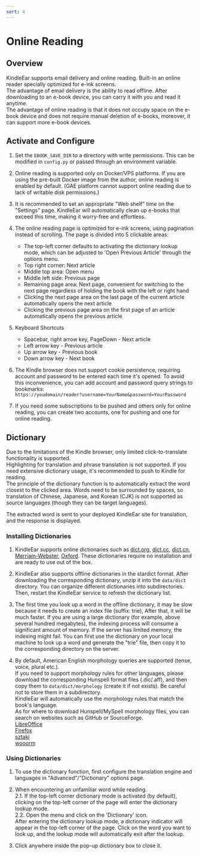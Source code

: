 ```yaml
---
sort: 4
---
```


# Online Reading

## Overview

KindleEar supports email delivery and online reading. Built-in an online reader specially optimized for e-ink screens.    
The advantage of email delivery is the ability to read offline. After downloading to an e-book device, you can carry it with you and read it anytime.    
The advantage of online reading is that it does not occupy space on the e-book device and does not require manual deletion of e-books, moreover, it can support more e-book devices.    

## Activate and Configure

1. Set the `EBOOK_SAVE_DIR` to a directory with write permissions. This can be modified in `config.py` or passed through an environment variable.

2. Online reading is supported only on Docker/VPS platforms. If you are using the pre-built Docker image from the author, online reading is enabled by default. (GAE platform cannot support online reading due to lack of writable disk permissions.)

3. It is recommended to set an appropriate "Web shelf" time on the "Settings" page. KindleEar will automatically clean up e-books that exceed this time, making it worry-free and effortless.    

4. The online reading page is optimized for e-ink screens, using pagination instead of scrolling. The page is divided into 5 clickable areas:
   * The top-left corner defaults to activating the dictionary lookup mode, which can be adjusted to 'Open Previous Article' through the options menu.    
   * Top right corner: Next article
   * Middle top area: Open menu
   * Middle left side: Previous page
   * Remaining page area: Next page, convenient for switching to the next page regardless of holding the book with the left or right hand
   * Clicking the next page area on the last page of the current article automatically opens the next article
   * Clicking the previous page area on the first page of an article automatically opens the previous article  

5. Keyboard Shortcuts
   * Spacebar, right arrow key, PageDown - Next article
   * Left arrow key - Previous article
   * Up arrow key - Previous book
   * Down arrow key - Next book

6. The Kindle browser does not support cookie persistence, requiring account and password to be entered each time it's opened. To avoid this inconvenience, you can add account and password query strings to bookmarks:     
`https://youdomain/reader?username=YourName&password=YourPassword`     

7. If you need some subscriptions to be pushed and others only for online reading, you can create two accounts, one for pushing and one for online reading.


## Dictionary

Due to the limitations of the Kindle browser, only limited click-to-translate functionality is supported.     
Highlighting for translation and phrase translation is not supported. If you need extensive dictionary usage, it's recommended to push to Kindle for reading.     
The principle of the dictionary function is to automatically extract the word closest to the clicked area. Words need to be surrounded by spaces, so translation of Chinese, Japanese, and Korean (CJK) is not supported as source languages (though they can be target languages).     

The extracted word is sent to your deployed KindleEar site for translation, and the response is displayed.   

### Installing Dictionaries
1. KindleEar supports online dictionaries such as [dict.org](https://dict.org/), [dict.cc](https://www.dict.cc/), [dict.cn](http://dict.cn/), [Merriam-Webster](https://www.merriam-webster.com/), [Oxford](https://www.oxfordlearnersdictionaries.com/). These dictionaries require no installation and are ready to use out of the box.    

2. KindleEar also supports offline dictionaries in the stardict format. After downloading the corresponding dictionary, unzip it into the `data/dict` directory. You can organize different dictionaries into subdirectories. Then, restart the KindleEar service to refresh the dictionary list.    

3. The first time you look up a word in the offline dictionary, it may be slow because it needs to create an index file (suffix: trie), After that, it will be much faster. 
If you are using a large dictionary (for example, above several hundred megabytes), the indexing process will consume a significant amount of memory. If the server has limited memory, the indexing might fail. You can first use the dictionary on your local machine to look up a word and generate the "trie" file, then copy it to the corresponding directory on the server.    

4. By default, American English morphology queries are supported (tense, voice, plural etc.).    
If you need to support morphology rules for other languages, please download the corresponding Hunspell format files (.dic/.aff), and then copy them to `data/dict/morphology` (create it if not exists). Be careful not to store them in a subdirectory.    
KindleEar will automatically use the morphology rules that match the book's language.   
As for where to download Hunspell/MySpell morphology files, you can search on websites such as GitHub or SourceForge.    
[LibreOffice](https://github.com/LibreOffice/dictionaries)    
[Firefox](https://addons.mozilla.org/en-US/firefox/language-tools/)    
[sztaki](http://hlt.sztaki.hu/resources/hunspell/)     
[wooorm](https://github.com/wooorm/dictionaries)    


### Using Dictionaries
1. To use the dictionary function, first configure the translation engine and languages in "Advanced"/"Dictionary" options page.   

2. When encountering an unfamiliar word while reading.  
2.1. If the top-left corner dictionary mode is activated (by default), clicking on the top-left corner of the page will enter the dictionary lookup mode.     
2.2. Open the menu and click on the 'Dictionary' icon.     
After entering the dictionary lookup mode, a dictionary indicator will appear in the top-left corner of the page. Click on the word you want to look up, and the lookup mode will automatically exit after the lookup.   

3. Click anywhere inside the pop-up dictionary box to close it.   
